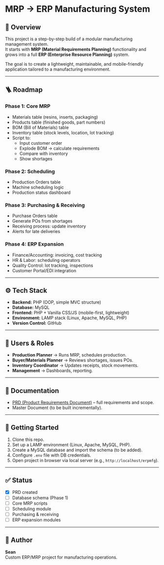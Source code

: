 # MRP → ERP Manufacturing System

## 📌 Overview
This project is a step-by-step build of a modular manufacturing management system.  
It starts with **MRP (Material Requirements Planning)** functionality and grows into a full **ERP (Enterprise Resource Planning)** system.  

The goal is to create a lightweight, maintainable, and mobile-friendly application tailored to a manufacturing environment.

---

## 🪜 Roadmap
### Phase 1: Core MRP
- Materials table (resins, inserts, packaging)  
- Products table (finished goods, part numbers)  
- BOM (Bill of Materials) table  
- Inventory table (stock levels, location, lot tracking)  
- Script to:  
  - Input customer order  
  - Explode BOM → calculate requirements  
  - Compare with inventory  
  - Show shortages  

### Phase 2: Scheduling
- Production Orders table  
- Machine scheduling logic  
- Production status dashboard  

### Phase 3: Purchasing & Receiving
- Purchase Orders table  
- Generate POs from shortages  
- Receiving process: update inventory  
- Alerts for late deliveries  

### Phase 4: ERP Expansion
- Finance/Accounting: invoicing, cost tracking  
- HR & Labor: scheduling operators  
- Quality Control: lot tracking, inspections  
- Customer Portal/EDI integration  

---

## ⚙️ Tech Stack
- **Backend:** PHP (OOP, simple MVC structure)  
- **Database:** MySQL  
- **Frontend:** PHP + Vanilla CSS/JS (mobile-first, lightweight)  
- **Environment:** LAMP stack (Linux, Apache, MySQL, PHP)  
- **Version Control:** GitHub  

---

## 👥 Users & Roles
- **Production Planner** → Runs MRP, schedules production.  
- **Buyer/Materials Planner** → Reviews shortages, issues POs.  
- **Inventory Coordinator** → Updates receipts, stock movements.  
- **Management** → Dashboards, reporting.  

---

## 📄 Documentation
- [PRD (Product Requirements Document)](mrp-erp-prd.md) – full requirements and scope.  
- Master Document (to be built incrementally).  

---

## 🚀 Getting Started
1. Clone this repo.  
2. Set up a LAMP environment (Linux, Apache, MySQL, PHP).  
3. Create a MySQL database and import the schema (to be added).  
4. Configure `.env` file with DB credentials.  
5. Open project in browser via local server (e.g., `http://localhost/erpmfg`).  

---

## ✅ Status
- [x] PRD created  
- [ ] Database schema (Phase 1)  
- [ ] Core MRP scripts  
- [ ] Scheduling module  
- [ ] Purchasing & receiving  
- [ ] ERP expansion modules  

---

## 📌 Author
**Sean**  
Custom ERP/MRP project for manufacturing operations.  
